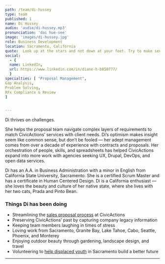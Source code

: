 ```yaml
---
path: /team/di-hussey
type: team
published: 1
name: Di Hussey
audio: 'audio/di-hussey.mp3'
pronunciation: 'dai hue-see'
image: 'images/di-hussey.jpg'
role: Business Development
location: Sacramento, California
quote:  Look up at the stars and not down at your feet. Try to make sense of what you see . . . Be curious! (Stephen Hawking)
social: 
  - {
  name: LinkedIn,
  url: https://www.linkedin.com/in/diane-h-b850777/
  }
specialties: [ "Proposal Management",
Gap Analysis,
Problem Solving,
RFx Compliance & Review
]

  
---
```


Di thrives on challenges.

She helps the proposal team navigate complex layers of requirements to match CivicActions’ services with client needs. Di’s optimism makes insight seem like common sense, but don’t be fooled — her adept management comes from over a decade of experience with contracts and proposals. Her orchestration of people, skills, and spreadsheets has helped CivicActions expand into more work with agencies seeking UX, Drupal, DevOps, and open data services.

Di has an A.A. in Business Administration with a minor in English from California State University, Sacramento. She is a certified Scrum Master and has a certificate in Human Centered Design. Di is a California enthusiast — she loves the beauty and culture of her native state, where she lives with her two cats, Prada and Pinto Bean.  



### Things Di has been doing
* Streamlining the [sales proposal process](https://civicactions-handbook.readthedocs.io/en/latest/07-sales-and-marketing/sales-proposal-process/#the-sales-proposal-process) at CivicActions
* Preserving CivicActions’ past by capturing company legacy information
* Keeping team members laughing in times of stress
* Loving work from Sacramento, Granite Bay, Lake Tahoe, Cabo, Seattle, Phoenix, and Monterey
* Enjoying outdoor beauty through gardening, landscape design, and travel
* Volunteering to [help displaced youth](https://www.windyouth.org/) in Sacramento build a better future

-------------------------------

